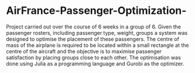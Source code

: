 # AirFrance-Passenger-Optimization-
Project carried out over the course of 6 weeks in a group of 6. Given the passenger rosters, including passenger type, weight, groups a system was designed to optimise the placement of these passengers. The centre of mass of the airplane is required to be located within a small rectangle at the centre of the aircraft and the objective is to maximise passenger satisfaction by placing groups close to each other. The optimisation was done using Julia as a programming language and Gurobi as the optimizer. 
